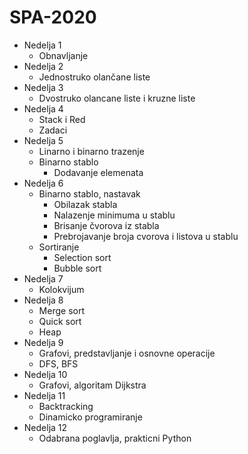 # SPA-2020

- Nedelja 1
  - Obnavljanje
- Nedelja 2
  - Jednostruko olančane liste
- Nedelja 3  
  - Dvostruko olancane liste i kruzne liste
- Nedelja 4
  - Stack i Red
  - Zadaci
- Nedelja 5
  - Linarno i binarno trazenje
  - Binarno stablo
    - Dodavanje elemenata
- Nedelja 6
  - Binarno stablo, nastavak
    - Obilazak stabla
    - Nalazenje minimuma u stablu
    - Brisanje čvorova iz stabla
    - Prebrojavanje broja cvorova i listova u stablu
  - Sortiranje
    - Selection sort
    - Bubble sort
- Nedelja 7
  - Kolokvijum
- Nedelja 8
  - Merge sort
  - Quick sort
  - Heap
- Nedelja 9
  - Grafovi, predstavljanje i osnovne operacije
  - DFS, BFS
- Nedelja 10
  - Grafovi, algoritam Dijkstra
- Nedelja 11 
  - Backtracking
  - Dinamicko programiranje
- Nedelja 12
  - Odabrana poglavlja, prakticni Python
    
